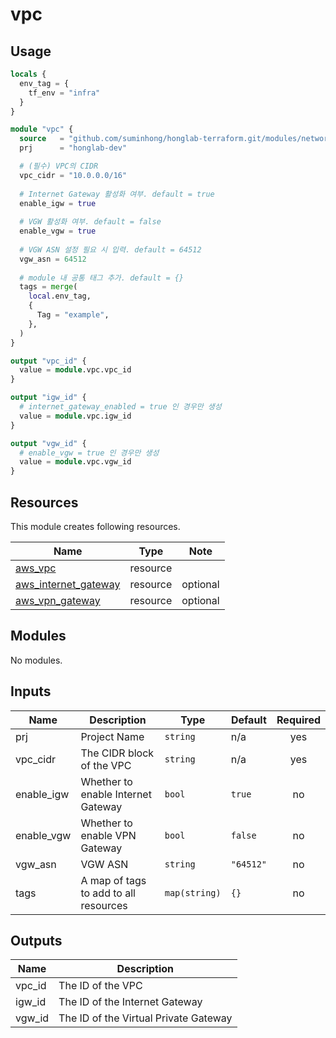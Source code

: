 # vpc

## Usage

```tf
locals {
  env_tag = {
    tf_env = "infra"
  }
}

module "vpc" {
  source   = "github.com/suminhong/honglab-terraform.git/modules/networking/vpc"
  prj      = "honglab-dev"

  # (필수) VPC의 CIDR
  vpc_cidr = "10.0.0.0/16"
  
  # Internet Gateway 활성화 여부. default = true
  enable_igw = true
  
  # VGW 활성화 여부. default = false
  enable_vgw = true
  
  # VGW ASN 설정 필요 시 입력. default = 64512
  vgw_asn = 64512
  
  # module 내 공통 태그 추가. default = {}
  tags = merge(
    local.env_tag,
    {
      Tag = "example",
    },
  )
}

output "vpc_id" {
  value = module.vpc.vpc_id
}

output "igw_id" {
  # internet_gateway_enabled = true 인 경우만 생성
  value = module.vpc.igw_id
}

output "vgw_id" {
  # enable_vgw = true 인 경우만 생성
  value = module.vpc.vgw_id
}
```

## Resources

This module creates following resources.

| Name | Type | Note |
|------|------|------|
| [aws_vpc](https://registry.terraform.io/providers/hashicorp/aws/latest/docs/resources/vpc) | resource | |
| [aws_internet_gateway](https://registry.terraform.io/providers/hashicorp/aws/latest/docs/resources/internet_gateway) | resource | optional |
| [aws_vpn_gateway](https://registry.terraform.io/providers/hashicorp/aws/latest/docs/resources/vpn_gateway) | resource |  optional |

## Modules

No modules.

## Inputs

| Name | Description | Type | Default | Required |
|------|-------------|------|---------|:--------:|
| prj | Project Name | `string` | n/a | yes |
| vpc_cidr | The CIDR block of the VPC | `string` | n/a | yes |
| enable_igw | Whether to enable Internet Gateway | `bool` | `true` | no |
| enable_vgw | Whether to enable VPN Gateway | `bool` | `false` | no |
| vgw_asn | VGW ASN | `string` | `"64512"` | no |
| tags | A map of tags to add to all resources | `map(string)` | `{}` | no |


## Outputs

| Name | Description |
|------|-------------|
| vpc_id | The ID of the VPC |
| igw_id | The ID of the Internet Gateway |
| vgw_id | The ID of the Virtual Private Gateway |
